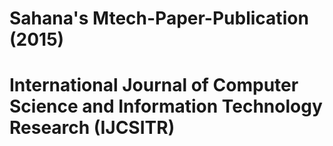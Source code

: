 # Sahana's Mtech-Paper-Publication (2015)
# International Journal of Computer Science and Information Technology Research (IJCSITR)

